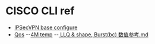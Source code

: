 # CISCO CLI ref


 - [IPSecVPN base configure](https://github.com/networkcook/cisco_cli/blob/main/cli/IPSecVPN.md)
 - [Qos](https://github.com/networkcook/cisco_cli/tree/main/cli/Qos)
 --[4M temp](https://github.com/networkcook/cisco_cli/blob/main/cli/Qos/4M.md)
 --[ LLQ & shape, Burst(bc) 数值参考.md](https://github.com/networkcook/cisco_cli/blob/main/cli/Qos/LLQ%20%26%20shape%2C%20Burst(bc)%20%E6%95%B0%E5%80%BC%E5%8F%82%E8%80%83.md)
